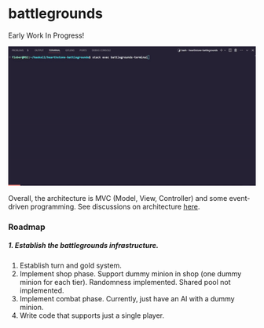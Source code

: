 # battlegrounds
Early Work In Progress!

![early-wip-demo](./docs/early-wip-demo.gif)

Overall, the architecture is MVC (Model, View, Controller) and some event-driven programming. See discussions on architecture [here](app/Model.md).

### Roadmap
##### 1. Establish the battlegrounds infrastructure.
1. Establish turn and gold system.
2. Implement shop phase. Support dummy minion in shop (one dummy minion for each tier). Randomness implemented. Shared pool not implemented.
3. Implement combat phase. Currently, just have an AI with a dummy minion.
4. Write code that supports just a single player.